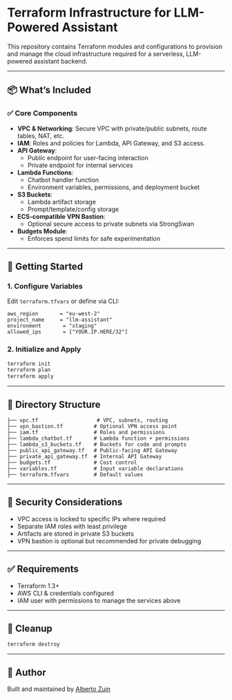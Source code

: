 # Terraform Infrastructure for LLM-Powered Assistant

This repository contains Terraform modules and configurations to provision and manage the cloud infrastructure required for a serverless, LLM-powered assistant backend.

---

## 📦 What’s Included

### ✅ Core Components
- **VPC & Networking**: Secure VPC with private/public subnets, route tables, NAT, etc.
- **IAM**: Roles and policies for Lambda, API Gateway, and S3 access.
- **API Gateway**:
    - Public endpoint for user-facing interaction
    - Private endpoint for internal services
- **Lambda Functions**:
    - Chatbot handler function
    - Environment variables, permissions, and deployment bucket
- **S3 Buckets**:
    - Lambda artifact storage
    - Prompt/template/config storage
- **ECS-compatible VPN Bastion**:
    - Optional secure access to private subnets via StrongSwan
- **Budgets Module**:
    - Enforces spend limits for safe experimentation

---

## 🌱 Getting Started

### 1. Configure Variables
Edit `terraform.tfvars` or define via CLI:
```hcl
aws_region       = "eu-west-2"
project_name     = "llm-assistant"
environment       = "staging"
allowed_ips       = ["YOUR.IP.HERE/32"]
```

### 2. Initialize and Apply
```bash
terraform init
terraform plan
terraform apply
```

---

## 📁 Directory Structure

```
├── vpc.tf                   # VPC, subnets, routing
├── vpn_bastion.tf          # Optional VPN access point
├── iam.tf                  # Roles and permissions
├── lambda_chatbot.tf       # Lambda function + permissions
├── lambda_s3_buckets.tf    # Buckets for code and prompts
├── public_api_gateway.tf   # Public-facing API Gateway
├── private_api_gateway.tf  # Internal API Gateway
├── budgets.tf              # Cost control
├── variables.tf            # Input variable declarations
├── terraform.tfvars        # Default values
```

---

## 🔐 Security Considerations
- VPC access is locked to specific IPs where required
- Separate IAM roles with least privilege
- Artifacts are stored in private S3 buckets
- VPN bastion is optional but recommended for private debugging

---

## ✅ Requirements
- Terraform 1.3+
- AWS CLI & credentials configured
- IAM user with permissions to manage the services above

---

## 🧹 Cleanup
```bash
terraform destroy
```

---

## 👤 Author
Built and maintained by [Alberto Zuin](https://moyd.co.uk)
